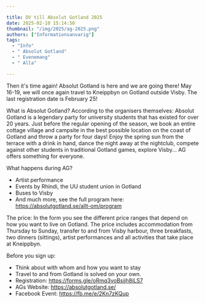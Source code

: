 ```yaml
---

title: DV till Absolut Gotland 2025
date: 2025-02-10 15:14:50
thumbnail: "/img/2025/ag-2025.png"
authors: ["Informationsanvarig"]
tags: 
  - "Info"
  - " Absolut Gotland"
  - " Evenemang"
  - " Alla"

---
```

Then it's time again! Absolut Gotland is here and we are going there! May 16-19, we will once again travel to Kneippbyn on Gotland outside Visby.
The last registration date is February 25!

What is Absolut Gotland?
According to the organisers themselves: Absolut Gotland is a legendary party for university students that has existed for over 20 years. Just before the regular opening of the season, we book an entire cottage village and campsite in the best possible location on the coast of Gotland and throw a party for four days! Enjoy the spring sun from the terrace with a drink in hand, dance the night away at the nightclub, compete against other students in traditional Gotland games, explore Visby... AG offers something for everyone.

What happens during AG?
- Artist performance
- Events by Rhindi, the UU student union in Gotland
- Buses to Visby
- And much more, see the full program here: https://absolutgotland.se/allt-om/program

The price:
In the form you see the different price ranges that depend on how you want to live on Gotland. The price includes accommodation from Thursday to Sunday, transfer to and from Visby harbour, three breakfasts, two dinners (sittings), artist performances and all activities that take place at Kneippbyn.

Before you sign up:
- Think about with whom and how you want to stay
- Travel to and from Gotland is solved on your own.
- Registration: https://forms.gle/oRmq3voBsijh8iLS7
- AGs Website: https://absolutgotland.se/
- Facebook Event: https://fb.me/e/2Kn7zKQup